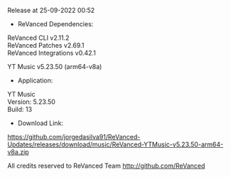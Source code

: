 Release at 25-09-2022 00:52
  
- ReVanced Dependencies:
  
ReVanced CLI v2.11.2  
ReVanced Patches v2.69.1  
ReVanced Integrations v0.42.1  

YT Music v5.23.50 (arm64-v8a)  

- Application:
  
YT Music  
Version: 5.23.50  
Build: 13  

- Download Link:
  

https://github.com/jorgedasilva91/ReVanced-Updates/releases/download/music/ReVanced-YTMusic-v5.23.50-arm64-v8a.zip  

All credits reserved to ReVanced Team
http://github.com/ReVanced  
